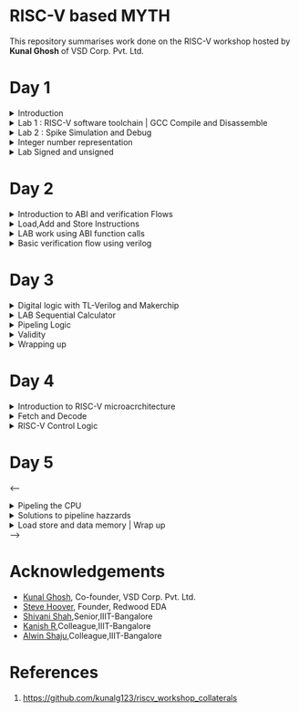 # RISC-V based MYTH
This repository summarises work done on the RISC-V workshop hosted by **Kunal Ghosh** of VSD Corp. Pvt. Ltd.<br />

# Day 1
<details>
  <summary>Introduction</summary>
  <br />
  RISC-V is an open-source instruction set architecture (ISA) for computer processors.<br>
  An instruction set architecture defines the set of instructions that a processor can execute and the organization and behaviour of those instructions.
  RISC-V is unique in that any single company or organization does not own it. and it is freely available for anyone to use, modify, and implement without 
  the need for licensing fees or proprietary restrictions.<br />  
  <br />
  The RISC-V project began at the University of California, Berkeley in 2010, and it has since gained significant traction in both academia and industry.
  Its open nature has led to a growing ecosystem of hardware and software developers collaborating to create a wide range of products, from simple embedded 
 devices to high-performance supercomputers.
  <br /><br/>

  ![Screenshot from 2023-08-19 12-10-50](https://github.com/mrdunker/RISC-V_based_MYTH_IIIITB/assets/38190245/ab1ac3a5-139e-499e-8863-4f3e4a9777aa)

  <br/>
  Application software (apps) and hardware are linked by 'system software'.There are various layers of **system software**. This includes major components like   
  Compiler and Assembler.<br />
  <br />
  The compiler compiles high-level codes like C and C++ to Instructions(eg: the codes inside .exe files) that can be read by the Assembler.<br />
  The Assembler converts it into binary codes which the machine can understand. The instructions act as an interface between the high-level language and the 
  machine language.<br />
  <br />
  The converted binary is then given to an RTL snippet that understands the instruction. This is done by a Hardware Description Language (HDL).<br />
  This is basically called RTL implementation and a netlist is being generated. with this, a physical design implementation of the design is generated.<br />

</details>
<details>
  <summary>Lab 1 : RISC-V software toolchain | GCC Compile and Disassemble</summary>
  <br />	
  First, let us write a basic C program to find the sum of n numbers.<br />
  
  ```
  #include <stdio.h>
  int main(){
  int n = 100,sum=0,i;
  for(i=0;i<=n;i++)
  {
	  sum= sum +i;
  }
  printf("The sum of %d consecutive numbers is :%d \n",n,sum);
  return 0;
  }
```
  We need to install the necessary Rriscv_workshop_collateralsISC-V toolchain for RISC-V activities.<br />
  Steps to set up the toolchain:
  1. git clone https://github.com/kunalg123/riscv_workshop_collaterals.git using terminal
  2. go to the **riscv_workshop_collaterals** folder.
  3. On terminal **chmod 755 run.sh** and then **./run.sh**
  4. During the installation, an error might pop up at the end. Ignore it for now.
  5. The riscv_toolchain folder will be on the **home**.
  6. change directory(cd) to  /riscv_toolchain/iverilog/
  7. Then do the following commands:
      
      ```
      git checkout --track -b v10-branch origin/v10-branch
      git pull 
      chmod 777 autoconf.sh 
      ./autoconf.sh 
      ./configure 
      make
      sudo make install
      ```
   8. We need to set the PATH variable in .bashrc.Do the following commands.<br />
      
      ```
      gedit .bashrc
      **within .bashc file**
      export PATH="/home/<username>/riscv_toolchain/riscv64-unknown-elf-gcc-8.3.0-2019.08.0-x86_64-linux-ubuntu14/bin:$PATH"
      **within .bashrc file **
      source .bashrc
      ```

   <br />
   So to compile the .c file with the RISC-V compiler tool. we are using the below command.<br /><br />
   
   ```
   riscv64-unknown-elf-gcc -O1 -mabi=lp64 -march=rv64i -o <filename>.o <filename>.c
   ```
   <br />
   To view the assembly code for the same, do the following command.<br /><br />
   
   ```
   riscv64-unknown-elf-objdump -d <filename>.o
   ```
   ![Screenshot from 2023-08-19 07-51-55](https://github.com/mrdunker/RISC-V_based_MYTH_IIIITB/assets/38190245/723e9b0f-2c68-481c-be8a-e96635999e88)


   To view the detailed code do the following command.<br />

   ```
   riscv64-unknown-elf-objdump -d <filename>.o | less
   ```
   To find **main** we type /main in the **:<command>** and press the 'N' button.<br />
   
   ![Screenshot from 2023-08-19 07-59-21](https://github.com/mrdunker/RISC-V_based_MYTH_IIIITB/assets/38190245/8caf4dea-5340-4655-b708-ad93a195daf0)

   In the above screenshot, we can see the memory address for the instructions. Where it starts and where another one begins.<br />
   If we subtract '**00000000000101c0**'(end of main) and '**0000000000010184**'(beginning of main) and then divide by 4 we get 15. Which is the number of 
   instructions within that particular block(main).<br />
   <br />

   Now let's execute the below commands:<br/>

   ```
   riscv64-unknown-elf-gcc -Ofast -mabi=lp64 -march=rv64i -o <filename>.o <filename>.c
   riscv64-unknown-elf-objdump -d <filename>.o | less
   ```
  ![Screenshot from 2023-08-19 08-14-21](https://github.com/mrdunker/RISC-V_based_MYTH_IIIITB/assets/38190245/43edc39a-1c7e-4216-93d5-60ded9c4d433)

  
In the above screenshot, if we subtract '**00000000000100e0**'(end of main) and '**00000000000100b0**'(beginning of main) and then divide by 4 we get 12. Which 
is the number of instructions within that particular block(main).<br />
   <br />

  
</details>
<details>
   <summary>Lab 2 : Spike Simulation and Debug</summary>
    <br />
    In this lab, we are going to Debug the '.o' file that we generated using the RISC-V compiler.<br />
    For that, we use the following command:

    ```
    spike pk <filename>.o // to give an output
    spike -d pk <filename>.o //open debugger
    ```
   The debugger mode will be open.<br />
   We use the until command to move to a particular address.<br />
   Here we are debugging the highlighted instructions.<br /><br />
   ![Screenshot from 2023-08-19 09-49-10](https://github.com/mrdunker/RISC-V_based_MYTH_IIIITB/assets/38190245/20f164b4-07c2-4ff1-9f56-012dc38590df)
   <br />
   
   The following commands are used in the debugger:<br />
   ```
   until pc 0 100b0 //moves the program counter(PC) to the address
   reg 0 a2    //views content of the address
   **We press enter to go to the next instruction**
   ```

   ![Screenshot from 2023-08-19 09-49-25](https://github.com/mrdunker/RISC-V_based_MYTH_IIIITB/assets/38190245/e319c824-4009-47f3-806d-fd0c1ac7ce3b)
   <br />

   In the above screenshot, we can see the register pertaining to a particular instruction getting updated.<br />
	
</details>

<details>
    <summary>Integer number representation</summary>
    <br />
    Integer number representation refers to the method used to represent whole numbers (integers) within a computer's memory or processor. There are different   
    ways to represent integers in binary form, which is the fundamental language of computers. <br />
    On a high level, we recognize numbers as decimals but computers recognize them as binary (1's or 0's). So binary conversion is key here.<br/><br />

  ## Unsigned Numbers
  <br />
  Unsigned numbers are a type of integer representation that only includes non-negative integers. These numbers do not have a sign bit to indicate whether they 
  are positive or negative; they   
  represent values greater than or equal to zero. In binary representation, all the bits are used to represent the magnitude of the number, and there is no need 
  to allocate a bit for the sign.

  Unsigned numbers are often used in situations where negative values are not relevant or meaningful. They can represent quantities, indices, counts, and other 
  values that are always positive or zero.
    
![Screenshot from 2023-08-19 11-56-34](https://github.com/mrdunker/RISC-V_based_MYTH_IIIITB/assets/38190245/64d3197c-7010-4473-9013-42cb67cc59d0)
	
   It is important to note that:
   - 1 byte is 8 bits
   - 1 word is 4 bytes
   - 2 words (double word) is 8 bytes
   <br />
   So A word is 32 bits and a double word is 16 bits.<br />
   <br />
   ### 2 bit
   <br />
   the total number of representations = **2^2=4**<br />
   0 -> (2^2 -1)<br />

   <br />
   ### 4 bit
   <br />
   the total number of representations = **2^4=16**<br />
   0 -> (2^4 -1)<br />

   <br />
   Similarly, we can follow the same for the **RISC-V** which has 64-bit Architecture.
   <br />
   the total number of representations = **2^16**<br />
   0 -> (2^16 -1)<br />

   ## Signed Numbers
   <br />
   Signed numbers are a type of integer representation that includes both positive and negative integers. In computer systems, signed numbers are represented 
   using various methods to indicate the 
   sign and magnitude of the number.
   <br />
   Two's complement is the most widely used method for representing signed integers in computers. In this method, the leftmost bit (the most significant bit) is 
   the sign bit. A value of 0 in the 
   sign bit represents a positive number, and a value of 1 represents a negative number. The remaining bits represent the magnitude of the number in binary form.
   <br /><br />
   To negate a number in two's complement, you invert all the bits (change 0s to 1s and vice versa) and then add 1 to the result. This method simplifies 
   arithmetic operations and eliminates the need for a separate subtraction circuit.

</details>
<details>
  <summary>Lab Signed and unsigned</summary>
  
### LAB 3A 

Here we are going to execute the following code.<br />
The output is given for unsigned numbers and we are just viewing if it is within the range or it goes out in which case displays either the minimum or maximum values.<br />

```

#include <stdio.h>
#include <math.h>
int main()
{
    unsigned long long int max = (unsigned long long int)(pow(2,64)-1);       //statement 1  //will display the max number
    //unsigned long long int max = (unsigned long long int)(pow(2,127)-1);    //statement 2  //(out of range) will display the max number(within range)
    //unsigned long long int max = (unsigned long long int)(pow(2,10)-1);     //statement 3  //will display number (since it is within range)
    //unsigned long long int max = (unsigned long long int)(pow(2,64) * -1);  //statement 4  //will display 0 since it is a -ve number
    printf("highest number represented by unsigned long long int is %llu\n",max);
    return 0;
}
```
The output is given below in sequential order.<br />
![Screenshot from 2023-08-19 13-10-09](https://github.com/mrdunker/RISC-V_based_MYTH_IIIITB/assets/38190245/5f4c5dfd-57b1-430f-9b67-67af49ae30a6)

### LAB 3B

Here we are going to execute the following code.<br />

```
#include <stdio.h>
#include <math.h>
int main()
{
    long long int max = (long long int)(pow(2,63)-1);        //will display the max number
    long long int min = (long long int)(pow(2,63) * -1);     //will display the min number
    printf("highest number represented by long long int is %lld\n",max);
    printf("lowest number represented by long long int is %lld\n",min);
    return 0;
}
```
The below screenshot shows the output of the same.<br />

![Screenshot from 2023-08-19 14-41-36](https://github.com/mrdunker/RISC-V_based_MYTH_IIIITB/assets/38190245/7456d5d9-b8a3-4ad5-ade7-f10906029213)

	
</details>

# Day 2

<details>
  <summary>Introduction to ABI and verification Flows</summary>
  <br />
  The Application Binary Interface (ABI) is a set of rules and conventions that dictate how binary code communicates and interacts with other binary code, usually across different components of a 
  software system or even across different software systems. In simpler terms, it defines how functions are called, how data is organized, and how components cooperate at the binary level.<br />

  There are multiple layers between the Application program and the Hardware. One of these layers is the ABI.<br />
  
  ![Screenshot from 2023-08-19 15-20-31](https://github.com/mrdunker/RISC-V_based_MYTH_IIIITB/assets/38190245/8850d871-98dc-4978-95ea-36abf4c9973c)
  <br />
  ABIs are crucial for enabling interoperability between different software components, whether they're compiled by the same or different compilers, or even 
  running on different hardware 
  architectures. Operating systems, libraries, and various programming languages need to adhere to a specific ABI to ensure that their binary components can work 
  together seamlessly.<br />
  <br />
  ## What is XLEN?
  <br />
  'XLEN' typically refers to the X Register Length. The XLEN value represents the number of bits in the general-purpose registers, which are used for 
  storing data and performing computations. In a RISC-V system with a 32-bit XLEN, the general-purpose registers would be 32 bits wide.<br /> 
  Similarly, in a RISC-V system with a 64-bit XLEN, the general-purpose registers would be 64 bits wide. The XLEN value has a significant impact on the 
  performance, memory-addressing capabilities, and overall capabilities of the processor.<br />
  A larger XLEN allows for more addressable memory space and potentially more complex computations. However, it also comes with increased hardware. The XLEN 
  value has a significant impact on the performance, memory-addressing capabilities, and overall capabilities of the processor. <br />

  There are two ways in which we can load data  into the 64-bit register.<br />
  - Can be directly loaded
  - Can be loaded into memory and then loaded to reg

  <br />
  RISC-V follows the little-endian condition.<br />
  Little Endian is a byte order or endianness used in computer architecture to represent multi-byte data types such as integers and floating-point numbers in 
  memory.<br /> 
  In a Little Endian system, the least significant byte (LSB) of a multi-byte value is stored at the lowest memory address, while the most significant byte (MSB)
  is stored at the highest memory address.<br /><br />
  RISC-V little-endian is illustrated by the figure below:<br />
  
  ![Screenshot from 2023-08-19 15-44-13](https://github.com/mrdunker/RISC-V_based_MYTH_IIIITB/assets/38190245/7fccf896-d030-496e-bc23-8f5852414520)
  <br />
  
</details>
<details>
  <summary>Load,Add and Store Instructions</summary>
   <br />

   Firstly let us load an array 'M' of 3 double-word as shown in the below figure.<br />
	
   ![Screenshot from 2023-08-19 15-59-44](https://github.com/mrdunker/RISC-V_based_MYTH_IIIITB/assets/38190245/c5342f67-4af9-4a6e-a5fa-3ecc7dfe1e8b)
   <br />
   Here let us load it into the 'x8' register. let's say reg 'x23' contains the base address of array **M** and it is '0'.<br />
   as in it starts at 0. Let us consider the instruction below,**ld(load doubleword)**.<br />

   ```
   ld   x8, 16(x23)
   ```
  breaking down the instruction:<br />
  - ld: load double
  - x8: destination register 'rd'
  - 16: offset immediate
  - x23: Souce register 'rs1'
 <br />
 Here the immediate offset gets added to the contents of the source register to form the final address and loads the value from '16' in the figure above into
 the x8 reg.<br />
 
![Screenshot from 2023-08-19 16-12-32](https://github.com/mrdunker/RISC-V_based_MYTH_IIIITB/assets/38190245/d74c08b8-50e8-474d-8350-f29bd9fa30cb)
<br />
The diagram above represents the instruction(**I-type**).<br />
It  is important to note that even though the register size is of 64-bit in RV64 the instruction size is 32-bit.<br />
The opcode and the funct3 determine the type of instruction, whether it is an 'ld' or 'addi' etc.<br />
rs1 and rd are the source and destination registers respectively.<br />
The immediate bits will contain the offset.<br />
<br />
Let us look at another instruction,**add**.<br />

```
add x8, x24,x8
```
<br />
The structure for the above command is given below (R-type), unlike the one before here there are two source registers instead of one and another funct 
register also. <br />

![Screenshot from 2023-08-19 16-23-38](https://github.com/mrdunker/RISC-V_based_MYTH_IIIITB/assets/38190245/adb5c485-27ad-4907-8220-cb8fe59d7ecb)

There is another instruction going by **sd(store doubleword)**.<br />

```
sd x8, 8(x23)
```
Since there is a limited availability of registers we need to store values to registers after loading and doing operations.<br />
The Instruction structure will look like so(**S-type**):<br />
![Screenshot from 2023-08-19 16-35-09](https://github.com/mrdunker/RISC-V_based_MYTH_IIIITB/assets/38190245/71eff24c-8d55-4982-bd3b-7c313ddcafb1)
<br />

### Instruction set in RISC-V
There are mainly three types of Instructions:<br />
1. I-type: I-type instructions are used for operations that involve an immediate value (constant) and a register.
2. R-type: R-type instructions are used for operations that involve two source registers and a destination register.<br />
   	   These instructions typically perform arithmetic, logical, or bitwise operations.
3. S-type: S-type instructions are used for memory store operations.<br/>
 	   These instructions store data from a source register in memory at an address determined by an offset from another register.


</details>

<details>
  <summary>LAB work using ABI function calls</summary>	
    <br />
    For this lab, we are going to create a C program and simulate it with a Function call.<br />
    We are going to be following the below algorithm.<br />
    
   ![Screenshot from 2023-08-19 18-27-06](https://github.com/mrdunker/RISC-V_based_MYTH_IIIITB/assets/38190245/5c77693e-5d2f-4466-ba04-f8148b8b5f3a)
   <br />
   The C program used is:<br />

   ```
   #include <stdio.h>
   extern int load(int x,int y);
   int main()
	{
    	int result = 0;
   	int count =9;
    	result = load(0x0,count+1);
    	printf("Sum of numbers from 1 to %d is %d\n",count,result);
	}
   ```
   We also create a load.S file as below:<br />
   
   ```
   .section .text
   .global load
   .type load, @function

   load: 
        add   a4,a0,zero    //initialize sum register a4 with 0x0
        add   a2,a0,a1      //store count of 10 in reg a. reg a1 is loaded with 0xa(decimal 10) from main
        add   a3,a0,zero    //initialize intermediate sum reg a3 by 0x0

   loop:
	add   a4,a3,a4     // Incremental addition
        addi  a3,a3,1      // Increment intermediate register by 1
        blt   a3,a2,loop   // If a3 is less than a2,branch to label <loop> 
        add   a0,a4,zero   // store final result to reg a0 so that it can be read by main pgm
        ret

   ```
We do the following commands in the terminal:<br />

```
riscv64-unknown-elf-gcc -ofast -mabi=lp64 -march=rv64i -o <filename>.o <filename>.c load.S
spike pk <filename>.o
riscv64-unknown-elf-objdump -d <filename>.o | less

```
The output screenshots are shown below:<br />
![Screenshot from 2023-08-19 18-34-28](https://github.com/mrdunker/RISC-V_based_MYTH_IIIITB/assets/38190245/08969317-393a-43de-a74c-0839f0e4fbc5)
![Screenshot from 2023-08-19 18-35-44](https://github.com/mrdunker/RISC-V_based_MYTH_IIIITB/assets/38190245/0a357ad0-9cb7-4e84-82da-d9eacd7763e6)

</details>

<details>
<summary>Basic verification flow using verilog</summary>
<br />
 In this lab, we are basically going to generate a hex file and a bitstream of the same code done above.<br />
 We run the below code to generate the same.<br />

 ```
 riscv64-unknown-elf-gcc -c -mabi=ilp32 -march=rv32im -o <filename>.o <filename>.c
 riscv64-unknown-elf-gcc -c -mabi=ilp32 -march=rv32im -o load.o load.S

 riscv64-unknown-elf-gcc -c -mabi=ilp32 -march=rv32im -o syscalls.o syscalls.c
 riscv64-unknown-elf-gcc -mabi=ilp32 -march=rv32im -Wl,--gc-sections -o firmware.elf load.o <filename>.o syscalls.o -T riscv.ld -lstdc++
 chmod -x firmware.elf
 riscv64-unknown-elf-gcc -mabi=ilp32 -march=rv32im -nostdlib -o start.elf start.S -T start.ld -lstdc++
 chmod -x start.elf
 riscv64-unknown-elf-objcopy -O verilog start.elf start.tmp
 riscv64-unknown-elf-objcopy -O verilog firmware.elf firmware.tmp
 cat start.tmp firmware.tmp > firmware.hex
 python3 hex8tohex32.py firmware.hex > firmware32.hex
 rm -f start.tmp firmware.tmp
 iverilog -o testbench.vvp testbench.v picorv32.v
 chmod -x testbench.vvp
 vvp -N testbench.vvp

 ```

The file firmware.hex is the hex file and firmware32.hex is the bitstream generated.<br />
The below file is firmware.hex.<br />
![Screenshot from 2023-08-19 19-03-24](https://github.com/mrdunker/RISC-V_based_MYTH_IIIITB/assets/38190245/83b6a54b-6e82-4dd1-9d30-c0992e125820)
<br /><br />
The below file is firmware32.hex  (bitstream).<br />
![Screenshot from 2023-08-19 19-03-42](https://github.com/mrdunker/RISC-V_based_MYTH_IIIITB/assets/38190245/48f4cbb3-ad76-4e53-89dd-7885fc2eba3a)

</details>

# Day 3
<details>
<summary>Digital logic with TL-Verilog and Makerchip</summary>
<br />
	
In this part of the workshop, we are going to look at:<br />
 1. Logic gates
 2. MakerChip platform(IDE)
 3. Combinational Logic
 4. Sequential Logic
 5. Piplining logic
 6. Slate

## Introduction to logic gates

Logic gates are fundamental building blocks of digital circuits. They are electronic devices that perform basic logical operations
on one or more binary inputs (usually 0 or 1) to produce a single binary output. These gates are the foundation of all digital systems, 
including computers, microcontrollers, and other digital devices. Logic gates are typically implemented using electronic 
components such as transistors.<br />

The most common logic gates are:<br />
1. NOT
2. AND
3. OR
4. NAND
5. NOR
6. XOR
7. XNOR

![Screenshot from 2023-08-19 21-30-21](https://github.com/mrdunker/RISC-V_based_MYTH_IIIITB/assets/38190245/ffb2cea3-d872-43e4-ba83-86e5e604ae9d)
<br />

## Makerchip
[Makerchip](https://makerchip.com/) is an online platform that provides an integrated development environment (IDE) for digital design and verification using 
SystemVerilog and TL  Verilog. It allows engineers, students, and enthusiasts to design and simulate digital circuits, develop RTL (Register Transfer Level) 
code, and explore hardware design concepts without requiring the local installation of tools.<br />

To Familiarize oneself with the IDE there are tutorials on the platform where we can experiment.<br />

## Combinational Logic

For this, I have started with a basic inverter logic program, [logical operations](images/combinational.png) and a [multi-bit mux program](images/mux2.png). Here we are using Transitional Level Verilog(TL-V), which is quite different from standard verilog code, syntax varies quite a bit. There is no need to declare ```$out``` and ```$in``` unlike Verilog. There is also no need to assign ```$in```. A random stimulus is provided, and a warning is produced.<br />

Attaching output of the inverter in Makerchip IDE for reference:<br />
![invertor](https://github.com/mrdunker/RISC-V_based_MYTH_IIITB/assets/38190245/d0c8752d-0483-4969-96d9-fb8b40edc82f)
<br />
<br />

Now let us do a bit more of a complex combinational circuit. Let us create the following circuit.<br />
Below shown is a calculator which uses a mux.<br />

![combi_calc1](https://github.com/mrdunker/RISC-V_based_MYTH_IIITB/assets/38190245/484ad7b6-742f-4ef1-9bd3-d552b0e63033)
<br /><br />
The code for this [here](codes/comibational_calc.tlv) and the output is shown as below.<br />

![combi](https://github.com/mrdunker/RISC-V_based_MYTH_IIITB/assets/38190245/d16536c7-c161-4d90-a426-6351fcee22a0)

## Sequential Logic

Sequential Circuits will always use a clock. The basic element required for a circuit to be sequential is a D-FF. The DFF transitions<br />
to the next state on the positive edge of the clock.<br />
A basic circuit design implementing a [Fibonacci series](images/fibbanochi.png) is done on Makerchip.<br />
Also, a free-running counter having the following design is implemented. <br /><br />
![freerncntr](images/freerncntr.png)
<br />
Right-click open the [code](codes/freecounter.tlv) to get the tlv code for the free running counter.<br />
<br />
The output for the same is shown below.<br />
![feecnte](images/feecnte.png)

</details>
<details>
<summary>LAB Sequential Calculator</summary>
<br />
Here we are going to implement a FF to the combinational calculator we did before.<br />
The design of the sequential calculator is like so:<br />
<br />
	
![seqcalc0](images/seqcalc0.png)
<br />
The output of the previous clock cycle is assigned to the input1.<br />
The tlv code is available [here](codes/seq_calc.tlv).<br />
<br />
The output for the same is shown below.<br />
![seqcalc](images/seqcalc.png)
</details>

<details>
<summary>Pipeling Logic</summary>
<br />
Here firstly we are trying to make the following pipeline and see the output waveform.<br />
	
![err](images/err.png)
<br />
Click to view the [code](codes/pipelining.tlv). <br />
The output in Makerchip is shown below.<br />

![error](images/error.png)

## Two-cycle calculator

We are required to write code and view the waveform of the below design.<br />

![calc_pipeline](images/calc_pipeline.png)
<br />
As shown above, the 2-cycle calculator clears the output alternatively and the output of given inputs is observed at the next cycle.<br />
Click to view the [code](codes/calc_pipe.tlv).<br />
<br />
The output on Makerchip is shown below.<br />

![cyclepipe](https://github.com/mrdunker/RISC-V_based_MYTH_IIITB/assets/38190245/09d3fe0b-18ce-433b-91d2-fd5d3c2adb8f)

</details>

<details>
<summary>Validity</summary>
<br />
First, we shall see a distance accumulator coupled with a Pythagorean pipeline as shown below.
<br />
	
![validity_fig](https://github.com/mrdunker/RISC-V_based_MYTH_IIITB/assets/38190245/2b8be32c-c1c8-4459-9cb7-b5ba42a933d2)
<br />
Click to view the code for the [Distance accumulator](codes/pythpipedis.tlv).<br />
<br />
The output for it generated in MakerChip is given below.<br />
![validity_ss](https://github.com/mrdunker/RISC-V_based_MYTH_IIITB/assets/38190245/c107b55d-b483-48e4-9cc4-bd600eb671cc)
<br />

## Cycle Calculator with Validity

The following design is what we are required to create.<br />
![one](https://github.com/mrdunker/RISC-V_based_MYTH_IIITB/assets/38190245/b2b97e94-e7c3-473e-b84d-603bae7f8984)
<br />

Click here to open the [code](codes/calcvalid.tlv)<br />
<br />
The output in Makerchip is given below.<br />
![oneout](https://github.com/mrdunker/RISC-V_based_MYTH_IIITB/assets/38190245/3a288a8f-f321-4f5c-9e99-84cef3e34c60)

## Cycle Calculator with Validity and memory

The design we have to implement is given below.<br />
![memory1](https://github.com/mrdunker/RISC-V_based_MYTH_IIITB/assets/38190245/7cb28928-cdd6-4ea2-8916-1d391c93bb8a)

Click here to [open code](codes/memvalgitid.tlv).<br />
<br />
The output in Makerchip is given below.<br />

![memory2](https://github.com/mrdunker/RISC-V_based_MYTH_IIITB/assets/38190245/d6a9d091-b597-4b76-bc32-22d5bb95b0f9)

</details>
<details>
<summary>Wrapping up</summary>
<br />
Here we are just going to look at some special codes.<br />

 ## Conways Game of life

 The Game of Life, also known simply as "Life," is a cellular automaton devised by mathematician John Conway in 1970. It's not a traditional game with players,  
 but rather a simulation that follows a set of rules to create patterns and behaviours.<br />
<br />
The Game of Life takes place on an infinite grid of cells, each of which can be in one of two states: alive or dead. The state of each cell evolves over discrete 
time steps based on its current state and the states of its eight neighbouring cells. The evolution is determined by the following rules:<br />

1. Any live cell with fewer than two live neighbours dies as if caused by underpopulation.
2. Any live cell with two or three live neighbours survives to the next generation.
3. Any live cell with more than three live neighbours dies, as if by overpopulation.
4. Any dead cell with exactly three live neighbours becomes a live cell, as if by reproduction.
<br />

![game of life](https://github.com/mrdunker/RISC-V_based_MYTH_IIITB/assets/38190245/af85a40f-55dc-4e5d-b646-da0cab33b20d)
<br />

## Pythagoras's theorem

![Screenshot from 2023-08-20 21-14-23](https://github.com/mrdunker/RISC-V_based_MYTH_IIITB/assets/38190245/cd1ea4d4-5c81-43e3-b03b-2270d701bece)
<br />
The output on Makechip is:<br /> 
![pygorus](https://github.com/mrdunker/RISC-V_based_MYTH_IIITB/assets/38190245/c5c3abd0-087c-4e22-bc04-ee5f50fd869b)


</details>

# Day 4 
<details>
<summary>Introduction to RISC-V microacrchitecture</summary>
<br />
Microarchitecture refers to the internal design and organization of a CPU that implements a particular ISA.<br />
RISC-V CPUs can have different microarchitectures that optimize for various aspects such as performance, power efficiency, and area (size of the chip).<br />
Here are some key features and concepts commonly found in RISC-V microarchitecture: <br />
	
1. Instruction Fetch (IF)
2. Instruction Decode (ID)
3. Execution Units
   
It's important to note that RISC-V is an instruction set architecture, and microarchitectures based on RISC-V can vary widely depending on the design goals of
the processor manufacturer. Different companies and research institutions may develop their own microarchitectures that implement the RISC-V ISA in unique ways,
tailored to specific use cases and performance goals.<br />
<br />
Here we are designing the basic processor of 3 stages fetch, decode and execute based on RISC-V ISA.<br />
For starting the implementation a starter code is present in the below link.<br />

```
https://github.com/stevehoover/RISC-V_MYTH_Workshop
```
The block diagram of a basic RISC-V microarchitecture is shown in the figure below.<br />

![Screenshot from 2023-08-21 14-22-08](https://github.com/mrdunker/RISC-V_based_MYTH_IIITB/assets/38190245/a21a64c1-ca8d-41df-a51f-8f2fc295ec95)

<br />
Using the Makerchip platform the implementation of the RISC-V microarchitecture or core is done.<br /> 
For starting the implementation a starter code present here is used. The starter code shell consists of:

1. RISC-V Assembler
2. Test program
3. Visualization(Viz)
4. Commented code for register, file and memory.
     
</details>

<details>
<summary>Fetch and Decode</summary>
<br />
Here we are going to design a simple RISC-V Core CPU as per the below diagram.<br />

![1](https://github.com/mrdunker/RISC-V_based_MYTH_IIITB/assets/38190245/6fff90c6-20dc-47d8-868a-14efae9e309e)

The [sample template](codes/day4/template.tlv) is given below.<br />

```
\m4_TLV_version 1d: tl-x.org
\SV
   // This code can be found in: https://github.com/stevehoover/RISC-V_MYTH_Workshop
   
   m4_include_lib(['https://raw.githubusercontent.com/BalaDhinesh/RISC-V_MYTH_Workshop/master/tlv_lib/risc-v_shell_lib.tlv'])

\SV
   m4_makerchip_module   // (Expanded in Nav-TLV pane.)
\TLV

   // /====================\
   // | Sum 1 to 9 Program |
   // \====================/
   //
   // Program for MYTH Workshop to test RV32I
   // Add 1,2,3,...,9 (in that order).
   //
   // Regs:
   //  r10 (a0): In: 0, Out: final sum
   //  r12 (a2): 10
   //  r13 (a3): 1..10
   //  r14 (a4): Sum
   // 
   // External to function:
   m4_asm(ADD, r10, r0, r0)             // Initialize r10 (a0) to 0.
   // Function:
   m4_asm(ADD, r14, r10, r0)            // Initialize sum register a4 with 0x0
   m4_asm(ADDI, r12, r10, 1010)         // Store count of 10 in register a2.
   m4_asm(ADD, r13, r10, r0)            // Initialize intermediate sum register a3 with 0
   // Loop:
   m4_asm(ADD, r14, r13, r14)           // Incremental addition
   m4_asm(ADDI, r13, r13, 1)            // Increment intermediate register by 1
   m4_asm(BLT, r13, r12, 1111111111000) // If a3 is less than a2, branch to label named <loop>
   m4_asm(ADD, r10, r14, r0)            // Store final result to register a0 so that it can be read by main program
   
   // Optional:
   // m4_asm(JAL, r7, 00000000000000000000) // Done. Jump to itself (infinite loop). (Up to 20-bit signed immediate plus implicit 0 bit (unlike JALR) provides byte address; last immediate bit should also be 0)
   m4_define_hier(['M4_IMEM'], M4_NUM_INSTRS)

   |cpu
      @0
         $reset = *reset;



      // YOUR CODE HERE
      // ...

      // Note: Because of the magic we are using for visualisation, if visualisation is enabled below,
      //       be sure to avoid having unassigned signals (which you might be using for random inputs)
      //       other than those specifically expected in the labs. You'll get strange errors for these.

   
   // Assert these to end simulation (before Makerchip cycle limit).
   *passed = *cyc_cnt > 40;
   *failed = 1'b0;
   
   // Macro instantiations for:
   //  o instruction memory
   //  o register file
   //  o data memory
   //  o CPU visualization
   |cpu
      //m4+imem(@1)    // Args: (read stage)
      //m4+rf(@1, @1)  // Args: (read stage, write stage) - if equal, no register bypass is required
      //m4+dmem(@4)    // Args: (read/write stage)
      //m4+myth_fpga(@0)  // Uncomment to run on fpga

   //m4+cpu_viz(@4)    // For visualisation, argument should be at least equal to the last stage of CPU logic. @4 would work for all labs.
\SV
   endmodule
```
## PC Logic

In RISC-V, the Program Counter (PC) is a special-purpose register that holds the memory address of the next instruction to be fetched and executed.<br />
The PC is also commonly referred to as the instruction pointer (IP) in other architectures.<br />
The PC is a crucial component of the processor's control flow, as it determines the sequence of instructions that are fetched and executed.<br />

![2](https://github.com/mrdunker/RISC-V_based_MYTH_IIITB/assets/38190245/56e3906a-ff28-4594-afc3-f88d53aa7e9d)
<br />
The below piece of [code](codes/day4/pc.tlv) is implemented.<br />

```
|cpu
      @0
         $reset = *reset;
         
         $pc[31:0] = >>1$reset ? 32'b0 : >>1$pc + 32'd4;
```
The output of the same in Makerchip is given below:<br />

![3](https://github.com/mrdunker/RISC-V_based_MYTH_IIITB/assets/38190245/e3e3828c-9466-49fc-9de8-148bb38b8df6)
<br />

## Fetch

Instruction fetch is the initial stage of the instruction processing pipeline in a RISC-V processor.<br />
In this stage, the processor retrieves the instruction located at the memory address pointed to by the Program Counter (PC),<br />
and prepares it for further processing.<br />

The below diagram is what we need to implement in this step.<br />

![4](https://github.com/mrdunker/RISC-V_based_MYTH_IIITB/assets/38190245/133bd16d-6151-478e-a7aa-21235408b9eb)
<br />

The [code](codes/day4/fetch_issue.tlv) we have to change is:

```

|cpu
      @0
         $reset = *reset;
         
         $pc[31:0] = >>1$reset ? 32'b0 : >>1$pc + 32'd4;
         
         
         
      // Note: Because of the magic we are using for visualisation, if visualisation is enabled below,
      //       be sure to avoid having unassigned signals (which you might be using for random inputs)
      //       other than those specifically expected in the labs. You'll get strange errors for these.

   
   // Assert these to end simulation (before Makerchip cycle limit).
   *passed = *cyc_cnt > 40;
   *failed = 1'b0;
   
   // Macro instantiations for:
   //  o instruction memory
   //  o register file
   //  o data memory
   //  o CPU visualization
   |cpu
      m4+imem(@1)    // Args: (read stage)
      //m4+rf(@1, @1)  // Args: (read stage, write stage) - if equal, no register bypass is required
      //m4+dmem(@4)    // Args: (read/write stage)
   
   m4+cpu_viz(@4)    // For visualisation, argument should be at least equal to the last stage of CPU logic
                      
```

The output as shown on Makerchip is:<br />

![5](https://github.com/mrdunker/RISC-V_based_MYTH_IIITB/assets/38190245/30e90461-45a4-4199-a8ea-f219e66ee766)

The corrected Fetch code block is:<br />

![6](https://github.com/mrdunker/RISC-V_based_MYTH_IIITB/assets/38190245/ec5e8fed-ff90-4816-a6ef-fa9ac487e38f)

```
|cpu
      @0
         $reset = *reset;
         
         $pc[31:0] = >>1$reset ? 32'b0 : >>1$pc + 32'd4;
      @1
         $imem_rd_addr[M4_IMEM_INDEX_CNT-1:0] = $pc[M4_IMEM_INDEX_CNT+1:2];
         $imem_rd_en = !$reset;
         $instr[31:0] = $imem_rd_data[31:0];
      ?$imem_rd_en
         @1
            $imem_rd_data[31:0] = /imem[$imem_rd_addr]$instr;

// Assert these to end simulation (before Makerchip cycle limit).
   *passed = *cyc_cnt > 40;
   *failed = 1'b0;
   
   // Macro instantiations for:
   //  o instruction memory
   //  o register file
   //  o data memory
   //  o CPU visualization
   |cpu
      m4+imem(@1)    // Args: (read stage)
      //m4+rf(@1, @1)  // Args: (read stage, write stage) - if equal, no register bypass is required
      //m4+dmem(@4)    // Args: (read/write stage)
   
   m4+cpu_viz(@4)    // For visualisation, argument should be at least equal to the last stage of CPU logic
```
The output as shown on Makerchip is:<br />

![7](https://github.com/mrdunker/RISC-V_based_MYTH_IIITB/assets/38190245/16e79426-fff8-4546-bf1e-3242e2c63ec2)
![Screenshot from 2023-08-21 15-41-46](https://github.com/mrdunker/RISC-V_based_MYTH_IIITB/assets/38190245/b3bb0d72-9473-4dac-a3c1-610eb62493ec)

## Decode
The instruction decode stage is the second stage in the instruction processing pipeline of a RISC-V processor.<br />
In this stage, the fetched instruction is decoded to determine its operation, operands, and any immediate values associated with it.<br />
The instruction decode stage prepares the instruction for execution by the subsequent stages of the pipeline.<br />
There are 6 instructions type in RISC-V :

1. Register (R) type
2. Immediate (I) type
3. Store (S) type
4. Branch (B) type
5. Upper immediate (U) type
6. Jump (J) type

![Screenshot from 2023-08-21 15-48-45](https://github.com/mrdunker/RISC-V_based_MYTH_IIITB/assets/38190245/4bc900d9-e2b8-411b-a409-b9d1d585a163)
<br />

Instruction type decode: <br />

![19](https://github.com/mrdunker/RISC-V_based_MYTH_IIITB/assets/38190245/19a26909-e3ae-42de-bfa0-4a4fcae20306)
<br />
The [code](codes/day4/itypedecode.tlv) for this is.<br /> 

```

@1
         $is_u_instr = $instr[6:2] ==? 5'b0x101;
         
         $is_s_instr = $instr[6:2] ==? 5'b0100x;
         
         $is_r_instr = $instr[6:2] ==? 5'b01011 ||
                       $instr[6:2] ==? 5'b011x0 ||
                       $instr[6:2] ==? 5'b10100;
         
         $is_j_instr = $instr[6:2] ==? 5'b11011;
         
         $is_i_instr = $instr[6:2] ==? 5'b0000x ||
                       $instr[6:2] ==? 5'b001x0 ||
                       $instr[6:2] ==? 5'b11001;
         
         $is_b_instr = $instr[6:2] ==? 5'b11000;
```
The output as shown on Makerchip is:<br />
![11](https://github.com/mrdunker/RISC-V_based_MYTH_IIITB/assets/38190245/c694de14-7a09-426c-90c1-f82d0fc6b8a6)
<br />

## Instruction immediate decode

![12](https://github.com/mrdunker/RISC-V_based_MYTH_IIITB/assets/38190245/08c2b69d-2819-46e7-92c8-ee79cdafb20f)

The code below is added.<br />

```
      $imm[31:0] = $is_i_instr ? {{21{$instr[31]}}, $instr[30:20]} :
 		$is_s_instr ? {{21{$instr[31]}}, $instr[30:25], $instr[11:7]} :
			 $is_b_instr ? {{20{$instr[31]}}, $instr[7], $instr[30:25], $instr[11:8], 1'b0} :
				 $is_u_instr ? {$instr[31:12], 12'b0} :
 					 $is_j_instr ? {{12{$instr[31]}}, $instr[19:12], $instr[20], $instr[30:21], 1'b0} :
	              					32'b0;
```

The output as shown on Makerchip is:<br />
![13](https://github.com/mrdunker/RISC-V_based_MYTH_IIITB/assets/38190245/8dcb5c55-afd2-42c0-9c04-e786ca79d9ac)
<br />

## Lab to extract other instruction fields

Here we are going to try to extract other instruction fields such as $funct7 , $funct3, $rs1 ,$rs2 ,$rd, $opcode.<br />

![14](https://github.com/mrdunker/RISC-V_based_MYTH_IIITB/assets/38190245/0827159f-e653-4086-aefb-ef56b7f69d89)
<br />
Using the code below.<br />

```
	 $rs2[4:0] = $instr[24:20];
         $rs1[4:0] = $instr[19:15];
         $rd[4:0]  = $instr[11:7];
         $opcode[6:0] = $instr[6:0];
         $func7[6:0] = $instr[31:25];
         $func3[2:0] = $instr[14:12];
         
```
The output as shown on Makerchip is:<br />
![15](https://github.com/mrdunker/RISC-V_based_MYTH_IIITB/assets/38190245/14a03f17-43bd-4bec-a83c-95c9b8e503c7)

## Lab to Decode Instruction field based on the Instruction type
Here we are going to try to extract other instruction fields such as $funct7 , $funct3, $rs1 ,$rs2 ,$rd, $opcode based on the instruction type.<br />

![16](https://github.com/mrdunker/RISC-V_based_MYTH_IIITB/assets/38190245/84319796-7621-4e7a-a3d0-d9510c7f75ca)

Using the code below.<br />

```

	$rs2_valid = $is_r_instr || $is_s_instr || $is_b_instr;
         ?$rs2_valid
            $rs2[4:0] = $instr[24:20];
            
         $rs1_valid = $is_r_instr || $is_i_instr || $is_s_instr || $is_b_instr;
         ?$rs1_valid
            $rs1[4:0] = $instr[19:15];
         
         $funct3_valid = $is_r_instr || $is_i_instr || $is_s_instr || $is_b_instr;
         ?$funct3_valid
            $funct3[2:0] = $instr[14:12];
            
         $funct7_valid = $is_r_instr ;
         ?$funct7_valid
            $funct7[6:0] = $instr[31:25];
            
         $rd_valid = $is_r_instr || $is_i_instr || $is_u_instr || $is_j_instr;
         ?$rd_valid
            $rd[4:0] = $instr[11:7];
```

The output as shown on Makerchip is:<br />
![17](https://github.com/mrdunker/RISC-V_based_MYTH_IIITB/assets/38190245/5c5578fd-b053-41f7-ab35-a4f82fd09f14)

## Lab on individual decode

Here we are going to try to get the instructions that are circled in red.<br />

![18](https://github.com/mrdunker/RISC-V_based_MYTH_IIITB/assets/38190245/144df4f5-b705-4c36-9a98-10d57c39b1f8)


```

	 $dec_bits [10:0] = {$funct7[5], $funct3, $opcode};
         $is_beq = $dec_bits ==? 11'bx_000_1100011;
         $is_bne = $dec_bits ==? 11'bx_001_1100011;
         $is_blt = $dec_bits ==? 11'bx_100_1100011;
         $is_bge = $dec_bits ==? 11'bx_101_1100011;
         $is_bltu = $dec_bits ==? 11'bx_110_1100011;
         $is_bgeu = $dec_bits ==? 11'bx_111_1100011;
         $is_addi = $dec_bits ==? 11'bx_000_0010011;
         $is_add = $dec_bits ==? 11'b0_000_0110011;
         
```

The output as shown on Makerchip is:<br />

![19](https://github.com/mrdunker/RISC-V_based_MYTH_IIITB/assets/38190245/d7ee9cc8-e49c-4416-b9cd-4d5a3d18f4e3)
![20](https://github.com/mrdunker/RISC-V_based_MYTH_IIITB/assets/38190245/404d31a2-d57e-4e05-a048-1ce76cdba613)

Click [here](codes/day4/fetchdecode.tlv) to view the final code for fetch and decode.

</details>

<details>
<summary>RISC-V Control Logic</summary>

## Execute and Register file read/write

Here we are going to  'read from' and 'write into' the registers.<br />
two read and one write operations can be carried out simultaneously here.<br />
![1](https://github.com/mrdunker/RISC-V_based_MYTH_IIITB/assets/38190245/b70bb689-6570-4a32-a5d4-b910767c3738)
<br />
We are going to use the below code.<br />

```
	 $rf_wr_en = 1'b0;
         $rf_wr_index[4:0] = 5'b0;
         $rf_wr_data[31:0] = 32'b0;
         $rf_rd_en1 = $rs1_valid;
         $rf_rd_index1[4:0] = $rs1;
         $rf_rd_en2 = $rs2_valid;
         $rf_rd_index2[4:0] = $rs2;

	 $src1_value[31:0] = $rf_rd_data1; //new
         $src2_value[31:0] = $rf_rd_data2;

	 `BOGUS_USE ($rf_rd_data1)
         `BOGUS_USE ($rf_rd_data2)
         
```
The output as shown on Makerchip is:<br />

![2](https://github.com/mrdunker/RISC-V_based_MYTH_IIITB/assets/38190245/ed7af5fd-4385-4bec-a6e9-7b2a52efae07)

## LAB on ALU

We are going to follow the design below:<br />

![3](https://github.com/mrdunker/RISC-V_based_MYTH_IIITB/assets/38190245/08520a19-59a0-46b5-b2a6-b844fe3a15a3)
<br />

 The following code is added to the tvl code.<br />

 ```
 	$result[31:0] = $is_addi ? $src1_value + $imm :
                         $is_add ? $src1_value + $src2_value :
                         32'bx ;
 ```
The output as shown on Makerchip is:<br />

![4](https://github.com/mrdunker/RISC-V_based_MYTH_IIITB/assets/38190245/0a1194b7-cb70-424d-9c6c-38b0ffec5bf3)
<br />

## Lab On Register File Write

We are going to follow the design below:<br />
We just need to hook up the write control registers and the data we need to write.<br />

![5](https://github.com/mrdunker/RISC-V_based_MYTH_IIITB/assets/38190245/4de80665-ebcc-4959-a255-91fd7c84dae8)
<br />

The following code is added to the tvl code.<br />

```
	 $rf_wr_en = $rd_valid && $rd != 5'b0;
         $rf_wr_index[4:0] = $rd;
         $rf_wr_data[31:0] = $result;
```

The output as shown on Makerchip is:<br />

![6](https://github.com/mrdunker/RISC-V_based_MYTH_IIITB/assets/38190245/b0812d86-d95f-420b-b07a-0455900809c0)

## Arrays

Arrays in RISC-V, as in most other computer architectures, are collections of elements of the same data type stored in contiguous memory locations.
RISC-V processors support arrays through their memory access instructions and addressing modes.
In the RISC-V architecture, arrays are commonly managed using a combination of memory locations and registers.<br /><br />
Typically, arrays are stored within memory, with each element occupying a specific memory address. This setup enables the processor to utilize load and store 
instructions for interacting with array elements.<br /><br />
Alternatively, if an array is relatively small and can fit within the available registers, elements can be partially stored in registers. This strategy, in 
situations where feasible, can yield enhanced performance for certain operations due to the swifter nature of 
register access compared to memory access.<br /><br />
In essence, the RISC-V register file encompasses an assemblage of registers designated for swift data access and temporary data storage, while arrays encompass 
collections of elements that can be accommodated either within memory or registers. These arrays are manipulated via a spectrum of instructions, including load, 
store, and computational directives.<br /><br />

![Screenshot from 2023-08-21 20-30-08](https://github.com/mrdunker/RISC-V_based_MYTH_IIITB/assets/38190245/a31c6a42-8413-40c7-ae28-22b201dc9321)
<br />

## Lab For Implementing Branch Instructions

Moving forward in the construction of the RISC-V microarchitecture involves the incorporation of branching mechanisms. In addition to straightforward immediate 
additions or regular additions, specific conditions might necessitate redirecting the Program Counter (PC) to a designated branch target address. At this 
juncture, we have introduced a range of branch instructions and accordingly updated the PC, factoring in various conditional scenarios.<br />
Some Branching Instructions are :
1. BEQ;==
2. BNE:!=
3. BLT: (x1 < ×2) ^ (x1[311!=×2[311)
4. BGE: (×1 >= ×2) ^ (x1[31]!=×2[31])
5. BLTU: <
6. BGEU: >=

<br />

![Screenshot from 2023-08-21 20-48-25](https://github.com/mrdunker/RISC-V_based_MYTH_IIITB/assets/38190245/56e39de1-1a8b-4c7c-a663-34a07d725b5e)
<br />
<br />
The code below is implemented into the main code:<br />
```
	   $taken_branch = $is_beq ? ($src1_value == $src2_value):
                         $is_bne ? ($src1_value != $src2_value):
                         $is_blt ? (($src1_value < $src2_value) ^ ($src1_value[31] != $src2_value[31])):
                         $is_bge ? (($src1_value >= $src2_value) ^ ($src1_value[31] != $src2_value[31])):
                         $is_bltu ? ($src1_value < $src2_value):
                         $is_bgeu ? ($src1_value >= $src2_value):
                                    1'b0;
         `BOGUS_USE($taken_branch)
         
         `BOGUS_USE($taken_branch)
```

The output as shown on Makerchip is:<br />
![Screenshot from 2023-08-21 20-44-18](https://github.com/mrdunker/RISC-V_based_MYTH_IIITB/assets/38190245/3582ec69-40d8-402b-97ec-cee8e7ff06f2)
<br />

## Lab For Complementing Branch Instructions

The below design change is made.<br />

![Screenshot from 2023-08-21 20-58-09](https://github.com/mrdunker/RISC-V_based_MYTH_IIITB/assets/38190245/21d650a5-156c-4165-9cf7-976da19d6c37)


The code below is implemented into the main code:<br />
```
	$br_target_pc[31:0] = $pc + $imm;
```

The output as shown on Makerchip is:<br />
![Screenshot from 2023-08-21 20-56-12](https://github.com/mrdunker/RISC-V_based_MYTH_IIITB/assets/38190245/9116c6b4-5139-40d8-b0a4-4f43b797b428)
<br />

## Lab For Testbench

The code below is implemented into the main code:<br />

```
*passed = |cpu/xreg[10]>>5$value == (1+2+3+4+5+6+7+8+9) ;

```
The output as shown on Makerchip is:<br />
![Screenshot from 2023-08-21 21-07-40](https://github.com/mrdunker/RISC-V_based_MYTH_IIITB/assets/38190245/0b72d690-8963-4df6-b248-3dbf411eb503)

The final code for this module can be viewed [here](codes/day4/day4till.tlv).<br />

</details>


# Day 5

<-- <details>
<summary>Pipeling the CPU </summary>
<br />
Pipelining of the CPU core is going to be implemented, streamlining the process of retiming and considerably reducing the occurrence of functional errors. This technique enables faster computational tasks. As previously explained, establishing the pipeline is a straightforward process of incorporating stages labelled as @1, @2, and so on. A visual representation of the pipelining setup is provided below. In TL Verilog, it's important to note that there is no strict requirement to define the pipeline stages in a specific systematic order, providing an extra layer of benefit.<br />

### LAB on Cycle valid signal

We are required to get implement the logic in the following block diagram:<br />
![Screenshot from 2023-08-22 11-58-45](https://github.com/mrdunker/RISC-V_based_MYTH_IIITB/assets/38190245/bc1dc35e-c81d-4b62-90c9-1d19a0e76082)
<br />
the following code snippet is used here.<br />

```

$valid = $reset ? 1'b0 : ($start) ? 1'b1 : (>>3$valid) ;
         $start_int = $reset ? 1'b0 : 1'b1;
         $start = $reset ? 1'b0 : ($start_int && !>>1$start_int);
```

The following output is obtained on MakerChip.<br />

![Screenshot from 2023-08-22 12-02-15](https://github.com/mrdunker/RISC-V_based_MYTH_IIITB/assets/38190245/c09489d1-2a8c-4faa-b275-9f5f9bec93ce)
<br />

### LAB to take care of invalid cycles

![Screenshot from 2023-08-22 12-51-10](https://github.com/mrdunker/RISC-V_based_MYTH_IIITB/assets/38190245/83a6e6fb-cb19-42e7-ad44-ab070bb24653)

The code snippet required to implement is.<br />

```
 $pc[31:0] = (>>1$reset) ? 32'b0 : (>>3$valid_taken_branch) ? (>>3$br_tgt_pc) :  (>>3$int_pc)  ;
 $valid_taken_branch = $valid && $taken_br;
```

![Screenshot from 2023-08-22 12-49-45](https://github.com/mrdunker/RISC-V_based_MYTH_IIITB/assets/38190245/0a672c89-7d17-4fb8-bc97-d73a9aef87fd)

### LAB to distribute logic

Pipelining is done in this step. Code is distributed and output is obtained.<br />

![Screenshot from 2023-08-22 12-51-10](https://github.com/mrdunker/RISC-V_based_MYTH_IIITB/assets/38190245/42860c05-ce19-40e1-aba8-0b7f9e665299)
<br />
Below given is the output on MakerChip.<br />
![Screenshot from 2023-08-22 13-01-57](https://github.com/mrdunker/RISC-V_based_MYTH_IIITB/assets/38190245/bbb378be-66fe-4235-a725-9a993cfc8ef9)

</details>

<details>
<summary>Solutions to pipeline hazzards</summary>
<br />

### Lab for register file Bypass to address  rd-after-wr hazard

We are required to implement the logic as per the given figure.<br />
![Screenshot from 2023-08-22 15-57-48](https://github.com/mrdunker/RISC-V_based_MYTH_IIITB/assets/38190245/502ec8bd-e486-4731-89a2-772ee4198868)

The logic snippet required is given below.<br />

```
$src1_value[31:0] = ((>>1$rf_wr_en) && (>>1$rd == $rs1 )) ? (>>1$result): $rf_rd_data1; 
$src2_value[31:0] = ((>>1$rf_wr_en) && (>>1$rd == $rs2 )) ? (>>1$result) : $rf_rd_data2;
```
There should be no noticeable changes at this stage.<br />
![Screenshot from 2023-08-22 15-53-54](https://github.com/mrdunker/RISC-V_based_MYTH_IIITB/assets/38190245/2125cf70-9aa7-47dc-af23-39fe5430c884)
<br />

### Lab for branches to correct the branch target path

The logic snippet required is given below.<br />

```
 $pc[31:0] = (>>1$reset) ? 32'b0 : (>>3$valid_taken_br) ? (>>3$br_tgt_pc) :  (>>3$int_pc)  ;
         //$valid = $reset ? 1'b0 : ($start) ? 1'b1 : (>>3$valid) ; no need for this
```

![Screenshot from 2023-08-22 16-21-25](https://github.com/mrdunker/RISC-V_based_MYTH_IIITB/assets/38190245/6d68722d-72b5-4014-aca3-63dc3de40249)

### Lab for complete RV32I instruction set (except FENCE, ECALL, EBREAK)

<br />
Added some more instructions to the existing ones and removed bogus codes and added some real values.<br />

![Screenshot from 2023-08-22 17-19-00](https://github.com/mrdunker/RISC-V_based_MYTH_IIITB/assets/38190245/6c9a74cf-9d36-4680-9c50-258335ffc0ce)


</details>

<details>
<summary>Load store and data memory | Wrap up</summary>
<br />
Similar to branch,load will also have 3 cycle delay. So, added a Data Memory 1 write/read memory.
Added test case to check the functionality of load/store.<br />
	
```
	uncomment enable m4+dmem(@4)    // Args: (read/write stage)
 	connect interface signals using address bits[5:2] to perform load and store (when valid)
	Additionally Incorporation of Jump feature (JAL and JALR instructions).
```

Below is the output Makerchip after including load/store instructions:<br />	

![Screenshot from 2023-08-22 17-50-57](https://github.com/mrdunker/RISC-V_based_MYTH_IIITB/assets/38190245/7f9f2810-766c-4091-a4a3-ac9d2fa88119)


The Final Diagram is shown below.<br /> 
![Screenshot from 2023-08-22 17-51-30](https://github.com/mrdunker/RISC-V_based_MYTH_IIITB/assets/38190245/fcdb0ab4-0a66-40e4-a7a5-b1d7130350ca)

## [Click to view the final code](codes/calc_pipe.tlv).

</details> -->


# Acknowledgements
- [Kunal Ghosh](https://github.com/kunalg123), Co-founder, VSD Corp. Pvt. Ltd.
- [Steve Hoover](https://github.com/stevehoover), Founder, Redwood EDA
- [Shivani Shah](https://github.com/shivanishah269),Senior,IIIT-Bangalore
- [Kanish R](https://github.com/KanishR1),Colleague,IIIT-Bangalore
- [Alwin Shaju](https://github.com/alwinshaju08),Colleague,IIIT-Bangalore
  
# References

1. https://github.com/kunalg123/riscv_workshop_collaterals
   


